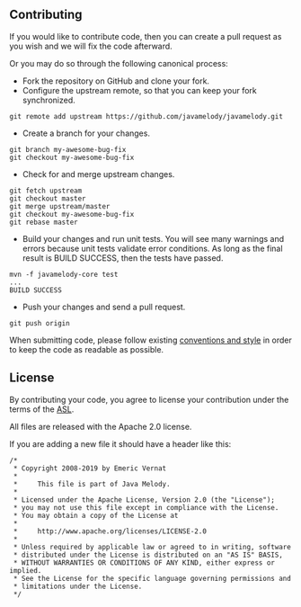 ## Contributing

If you would like to contribute code, then you can create a pull request as you wish and we will fix the code afterward.

Or you may do so through the following canonical process:

* Fork the repository on GitHub and clone your fork.
* Configure the upstream remote, so that you can keep your fork synchronized.
```
git remote add upstream https://github.com/javamelody/javamelody.git
```
* Create a branch for your changes.
```
git branch my-awesome-bug-fix
git checkout my-awesome-bug-fix
```
* Check for and merge upstream changes.
```
git fetch upstream
git checkout master
git merge upstream/master
git checkout my-awesome-bug-fix
git rebase master
```
* Build your changes and run unit tests.  You will see many warnings and errors because unit tests validate error conditions.
As long as the final result is BUILD SUCCESS, then the tests have passed.
```
mvn -f javamelody-core test
...
BUILD SUCCESS
```
* Push your changes and send a pull request.
```
git push origin
```

When submitting code, please follow existing [conventions and style](../../wiki/DevGuide#development) in order to keep the code as readable as possible.

## License

By contributing your code, you agree to license your contribution under the terms of the [ASL](http://www.apache.org/licenses/LICENSE-2.0).

All files are released with the Apache 2.0 license.

If you are adding a new file it should have a header like this:

```
/*
 * Copyright 2008-2019 by Emeric Vernat
 *
 *     This file is part of Java Melody.
 *
 * Licensed under the Apache License, Version 2.0 (the "License");
 * you may not use this file except in compliance with the License.
 * You may obtain a copy of the License at
 *
 *     http://www.apache.org/licenses/LICENSE-2.0
 *
 * Unless required by applicable law or agreed to in writing, software
 * distributed under the License is distributed on an "AS IS" BASIS,
 * WITHOUT WARRANTIES OR CONDITIONS OF ANY KIND, either express or implied.
 * See the License for the specific language governing permissions and
 * limitations under the License.
 */
```
